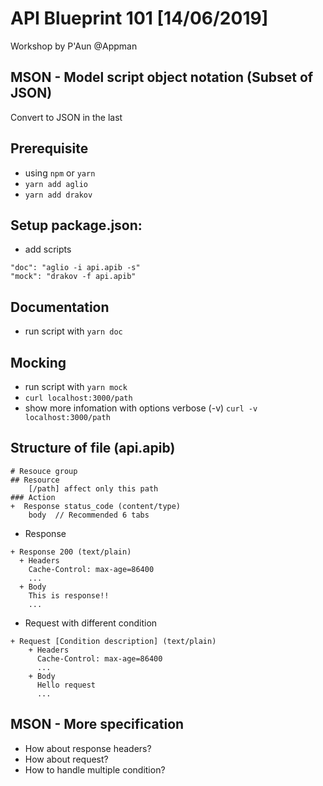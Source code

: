 # API Blueprint 101 [14/06/2019]
Workshop by P'Aun @Appman

## MSON - Model script object notation (Subset of JSON)
Convert to JSON in the last

## Prerequisite
- using `npm` or `yarn`
- `yarn add aglio`
- `yarn add drakov`

## Setup package.json:
- add scripts
```
"doc": "aglio -i api.apib -s"
"mock": "drakov -f api.apib"
```

## Documentation
- run script with `yarn doc`

## Mocking
- run script with `yarn mock`
- `curl localhost:3000/path`
- show more infomation with options verbose (-v) `curl -v localhost:3000/path` 

## Structure of file (api.apib)
```
# Resouce group
## Resource
    [/path] affect only this path
### Action
+  Response status_code (content/type)
    body  // Recommended 6 tabs
```
- Response
```
+ Response 200 (text/plain)
  + Headers
    Cache-Control: max-age=86400
    ...
  + Body
    This is response!!
    ...
```
- Request with different condition
```
+ Request [Condition description] (text/plain)
    + Headers
      Cache-Control: max-age=86400
      ...
    + Body
      Hello request
      ...
``` 

## MSON - More specification
- How about response headers?
- How about request?
- How to handle multiple condition?